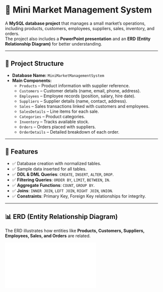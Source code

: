 # 🛒 Mini Market Management System

A **MySQL database project** that manages a small market’s operations, including products, customers, employees, suppliers, sales, inventory, and orders.  
The project also includes a **PowerPoint presentation** and an **ERD (Entity Relationship Diagram)** for better understanding.  

---

## 📂 Project Structure
- **Database Name:** `MiniMarketManagementSystem`
- **Main Components:**
  - `Products` – Product information with supplier reference.
  - `Customers` – Customer details (name, email, phone, address).
  - `Employees` – Employee records (position, salary, hire date).
  - `Suppliers` – Supplier details (name, contact, address).
  - `Sales` – Sales transactions linked with customers and employees.
  - `SalesDetails` – Line items for each sale.
  - `Categories` – Product categories.
  - `Inventory` – Tracks available stock.
  - `Orders` – Orders placed with suppliers.
  - `OrderDetails` – Detailed breakdown of each order.

---

## 🚀 Features
- ✅ Database creation with normalized tables.  
- ✅ Sample data inserted for all tables.  
- ✅ **DDL & DML Queries**: `CREATE`, `INSERT`, `ALTER`, `DROP`.  
- ✅ **Filtering Queries**: `ORDER BY`, `LIMIT`, `BETWEEN`, `IN`.  
- ✅ **Aggregate Functions**: `COUNT`, `GROUP BY`.  
- ✅ **Joins**: `INNER JOIN`, `LEFT JOIN`, `RIGHT JOIN`, `UNION`.  
- ✅ **Constraints**: Primary Key, Foreign Key relationships for integrity.  

---

## 📊 ERD (Entity Relationship Diagram)
The ERD illustrates how entities like **Products, Customers, Suppliers, Employees, Sales, and Orders** are related.  

![ERD Diagram](ER_Model.pdf)
